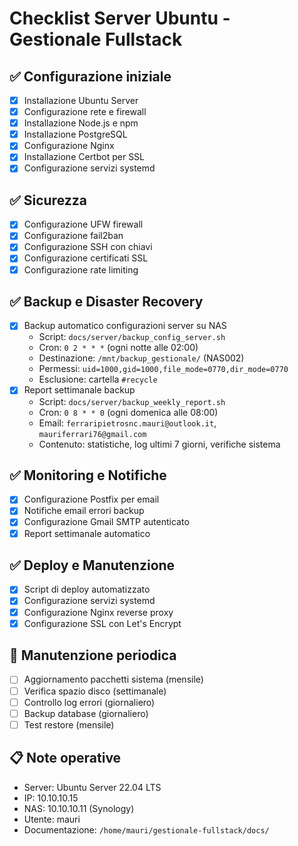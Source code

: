 # Checklist Server Ubuntu - Gestionale Fullstack

## ✅ Configurazione iniziale
- [x] Installazione Ubuntu Server
- [x] Configurazione rete e firewall
- [x] Installazione Node.js e npm
- [x] Installazione PostgreSQL
- [x] Configurazione Nginx
- [x] Installazione Certbot per SSL
- [x] Configurazione servizi systemd

## ✅ Sicurezza
- [x] Configurazione UFW firewall
- [x] Configurazione fail2ban
- [x] Configurazione SSH con chiavi
- [x] Configurazione certificati SSL
- [x] Configurazione rate limiting

## ✅ Backup e Disaster Recovery
- [x] Backup automatico configurazioni server su NAS
  - Script: `docs/server/backup_config_server.sh`
  - Cron: `0 2 * * *` (ogni notte alle 02:00)
  - Destinazione: `/mnt/backup_gestionale/` (NAS002)
  - Permessi: `uid=1000,gid=1000,file_mode=0770,dir_mode=0770`
  - Esclusione: cartella `#recycle`
- [x] Report settimanale backup
  - Script: `docs/server/backup_weekly_report.sh`
  - Cron: `0 8 * * 0` (ogni domenica alle 08:00)
  - Email: `ferraripietrosnc.mauri@outlook.it`, `mauriferrari76@gmail.com`
  - Contenuto: statistiche, log ultimi 7 giorni, verifiche sistema

## ✅ Monitoring e Notifiche
- [x] Configurazione Postfix per email
- [x] Notifiche email errori backup
- [x] Configurazione Gmail SMTP autenticato
- [x] Report settimanale automatico

## ✅ Deploy e Manutenzione
- [x] Script di deploy automatizzato
- [x] Configurazione servizi systemd
- [x] Configurazione Nginx reverse proxy
- [x] Configurazione SSL con Let's Encrypt

## 🔄 Manutenzione periodica
- [ ] Aggiornamento pacchetti sistema (mensile)
- [ ] Verifica spazio disco (settimanale)
- [ ] Controllo log errori (giornaliero)
- [ ] Backup database (giornaliero)
- [ ] Test restore (mensile)

## 📋 Note operative
- Server: Ubuntu Server 22.04 LTS
- IP: 10.10.10.15
- NAS: 10.10.10.11 (Synology)
- Utente: mauri
- Documentazione: `/home/mauri/gestionale-fullstack/docs/` 